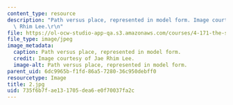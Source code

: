 ```yaml
---
content_type: resource
description: "Path versus place, represented in model form. Image courtesy of Jae\
  \ Rhim Lee.\r\n"
file: https://ol-ocw-studio-app-qa.s3.amazonaws.com/courses/4-171-the-space-between-workshop-fall-2004/735f6b7fae131705dea6e0f70037fa2c_2.jpg
file_type: image/jpeg
image_metadata:
  caption: Path versus place, represented in model form.
  credit: Image courtesy of Jae Rhim Lee.
  image-alt: Path versus place, represented in model form.
parent_uid: 6dc9965b-f1fd-86a5-7280-36c950debff0
resourcetype: Image
title: 2.jpg
uid: 735f6b7f-ae13-1705-dea6-e0f70037fa2c
---
```

